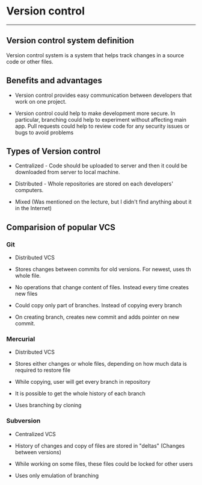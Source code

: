 # Version control

---

## Version control system definition

Version control system is a system that helps
track changes in a source code or other files.

## Benefits and advantages

- Version control provides easy
  communication between developers
  that work on one project.

- Version control could help
  to make development more secure.
  In particular, branching could help
  to experiment without affecting main app.
  Pull requests could help to review code
  for any security issues or bugs to avoid problems

## Types of Version control

- Centralized - Code should be uploaded to server and
  then it could be downloaded from server to local machine.

- Distributed - Whole repositories are stored
  on each developers' computers.

- Mixed (Was mentioned on the lecture,
  but I didn't find anything about it in the Internet)

## Comparision of popular VCS

### Git

- Distributed VCS

- Stores changes between commits for old versions.
  For newest, uses th whole file.

- No operations that change content of files.
  Instead every time creates new files

- Could copy only part of branches. Instead
  of copying every branch

- On creating branch, creates new commit and
  adds pointer on new commit.

### Mercurial

- Distributed VCS

- Stores either changes or whole files,
  depending on how much data is required
  to restore file

- While copying, user will get every branch
  in repository

- It is possible to get
  the whole history of each branch

- Uses branching by cloning

### Subversion

- Centralized VCS

- History of changes and copy of files
  are stored in "deltas"
  (Changes between versions)

- While working on some files,
  these files could be locked
  for other users

- Uses only emulation of branching